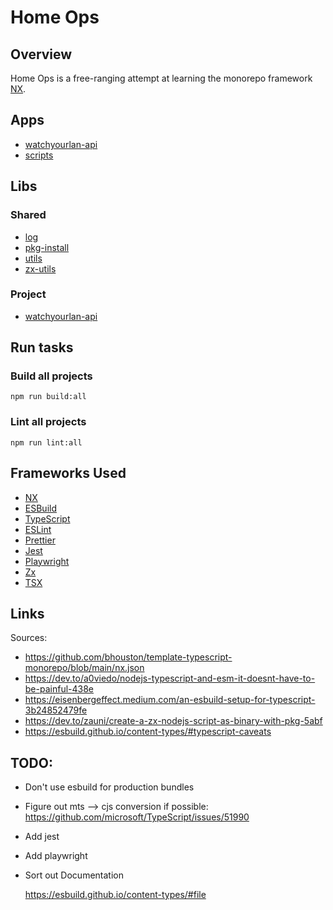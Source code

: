 # Home Ops

## Overview

Home Ops is a free-ranging attempt at learning the monorepo framework [NX](https://nx.dev/).  

## Apps

- [watchyourlan-api](./apps/watchyourlan-api/README.md)
- [scripts](./scripts/README.md)

## Libs

### Shared

- [log](./libs/shared/log/README.md)
- [pkg-install](./libs/shared/pkg-install/README.md)
- [utils](./libs/shared/utils/README.md)
- [zx-utils](./libs/shared/zx-utils/README.md)

### Project

- [watchyourlan-api](./libs/watchyourlan-api/README.md)

## Run tasks

### Build all projects

```shell
npm run build:all
```
### Lint all projects
```shell
npm run lint:all
```

## Frameworks Used

- [NX](https://nx.dev/)
- [ESBuild](https://esbuild.github.io/)
- [TypeScript](https://www.typescriptlang.org/)
- [ESLint](https://eslint.org/)
- [Prettier](https://prettier.io/)
- [Jest](https://jestjs.io/)
- [Playwright](https://playwright.dev/)
- [Zx](https://google.github.io/zx/)
- [TSX](https://tsx.is/)

## Links

Sources:

- https://github.com/bhouston/template-typescript-monorepo/blob/main/nx.json
- https://dev.to/a0viedo/nodejs-typescript-and-esm-it-doesnt-have-to-be-painful-438e
- https://eisenbergeffect.medium.com/an-esbuild-setup-for-typescript-3b24852479fe
- https://dev.to/zauni/create-a-zx-nodejs-script-as-binary-with-pkg-5abf
- https://esbuild.github.io/content-types/#typescript-caveats

## TODO:

- Don't use esbuild for production bundles
- Figure out mts --> cjs conversion if possible:  https://github.com/microsoft/TypeScript/issues/51990
- Add jest
- Add playwright
- Sort out Documentation

  https://esbuild.github.io/content-types/#file
